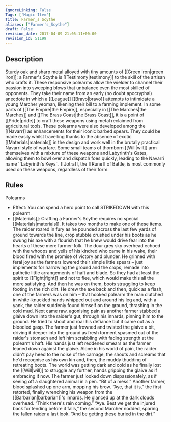 ```yaml
---
IgnoreLinking: False
Tags: ['Magic-Item']
Title: Farmer_s Scythe
aliases: ["Farmer's_Scythe"]
draft: False
revision_date: 2017-04-09 21:05:11+00:00
revision_id: 51199
---
```


## Description
Sturdy oak and sharp metal alloyed with tiny amounts of [[Green iron|green iron]]; a Farmer's Scythe is [[Testimony|testimony]] to the skill of the artisan who crafts it. These responsive polearms allow the wielder to channel their passion into sweeping blows that unbalance even the most skilled of opponents. They take their name from an early (no doubt apocryphal) anecdote in which a [[League]] [[Bravo|bravo]] attempts to intimidate a young Marcher yeoman, likening their bill to a farming implement. In some parts of [[The Empire|the Empire]], especially in [[The Marches|the Marches]] and [[The Brass Coast|the Brass Coast]], it is a point of [[Pride|pride]] to craft these weapons using metal reclaimed from agricultural tools.
These polearms were also developed among the [[Navarr]] as enhancements for their iconic barbed spears. They could be made easily whilst travelling thanks to the absence of exotic [[Materials|materials]] in the design and work well in the brutally practical Navarri style of warfare.  Some small teams of thornborn [[Will|will]] arm themselves with a mixture of these weapons and Labyrinth's Gates, allowing them to bowl over and dispatch foes quickly, leading to the Navarri name ''Labyrinth's Keys''. [[Jotra]], the [[Rune]] of Battle, is most commonly used on these weapons, regardless of their form.
## Rules
Polearms
* Effect: You can spend a hero point to call STRIKEDOWN with this polearm.
* [[Materials]]: Crafting a Farmer's Scythe requires no special [[Materials|materials]]. It takes two months to make one of these items.
The raider roared in fury as he pounded across the last few yards of ground towards the line, crop stubble crushed under his boots as he swung his axe with a flourish that he knew would drive fear into the hearts of these mere farmer-folk. The dour grey sky overhead echoed with the whoops and yells of his kindred who came in his wake, their blood fired with the promise of victory and plunder.
He grinned with feral joy as the farmers lowered their simple little spears – just implements for harrowing the ground and the crops, remade into pathetic little arrangements of haft and blade. So they had at least the spirit to [[Fight|fight]] and not to flee, which would make this all the more satisfying.
And then he was on them, boots struggling to keep footing in the rich dirt. He drew the axe back and then, quick as a flash, one of the farmers was on him – that hooked polearm the man clutched in white-knuckled hands whipped out and around his leg and, with a yank, the raider suddenly found himself on the ground, thrashing in the cold mud.
Next came raw, agonising pain as another farmer stabbed a glaive down into the raider's gut, through his innards, pinning him to the ground. He tried to shout and roar his defiance but it came out as a bloodied gasp. The farmer just frowned and twisted the glaive a bit, driving it deeper into the ground as fresh torment spasmed out of the raider's stomach and left him scrabbling with fading strength at the polearm's haft.
His hands just left reddened smears as the farmer leaned down against the glaive.
Alone in his world of pain, the raider didn't pay heed to the noise of the carnage, the shouts and screams that he'd recognise as his own kin and, then, the muddy thudding of retreating boots. The world was getting dark and cold as he finally lost the [[Will|will]] to struggle any further, hands gripping the glaive as if embracing it now. The farmer just looked down dispassionately, as if seeing off a slaughtered animal in a pen.
“Bit of a mess.” Another farmer, blood splashed up one arm, mopping his brow.
“Aye, that it is,” the first retorted, finally wrenching his weapon from the [[Barbarian|barbarian]]'s innards. He glanced up at the dark clouds overhead. “Think there's rain coming.”
“Aye. Best we get the injured back for tending before it falls,” the second Marcher nodded, sparing the fallen raider a last look. “And be getting these buried in the dirt.”